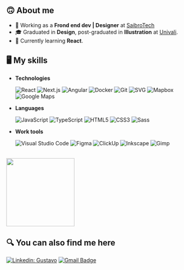 <h2>🙃 About me</h2>

- 💼 Working as a **Frond end dev | Designer** at <a href="https://www.saibro.tech/">SaibroTech</a>
- 🎓 Graduated in **Design**, post-graduated in **Illustration** at <a href="https://www.univali.br/">Univali</a>.
- 🌱 Currently learning **React**.

<h2>🖥 My skills</h2>

- **Technologies**

  ![React](https://img.shields.io/badge/-React-333333?style=flat&logo=react&logoColor=61DAFB)
  ![Next.js](https://img.shields.io/badge/-Next.js-333333?style=flat&logo=next.js&logoColor=000000)
  ![Angular](https://img.shields.io/badge/-Angular-333333?style=flat&logo=angular&logoColor=DD0031)
  ![Docker](https://img.shields.io/badge/-Docker-333333?style=flat&logo=docker&logoColor=2496ED)
  ![Git](https://img.shields.io/badge/-Git-333333?style=flat&logo=git&logoColor=F05032)
  ![SVG](https://img.shields.io/badge/-SVG-333333?style=flat&logo=svg&logoColor=FFB13B)
  ![Mapbox](https://img.shields.io/badge/-Mapbox-333333?style=flat&logo=mapbox&logoColor=000000)
  ![Google Maps](https://img.shields.io/badge/-Google&nbsp;Maps-333333?style=flat&logo=googlemaps&logoColor=4285F4)

- **Languages**

  ![JavaScript](https://img.shields.io/badge/-JavaScript-333333?style=flat&logo=javascript&logoColor=F7DF1E)
  ![TypeScript](https://img.shields.io/badge/-TypeScript-333333?style=flat&logo=typescript&logoColor=3178C6)
  ![HTML5](https://img.shields.io/badge/-HTML5-333333?style=flat&logo=HTML5&logoColor=E34F26)
  ![CSS3](https://img.shields.io/badge/-CSS3-333333?style=flat&logo=CSS3&logoColor=1572B6)
  ![Sass](https://img.shields.io/badge/-Sass-333333?style=flat&logo=sass&logoColor=CC6699)

- **Work tools**

  ![Visual Studio Code](https://img.shields.io/badge/-Visual%20Studio%20Code-333333?style=flat&logo=visual-studio-code&logoColor=007ACC)
  ![Figma](https://img.shields.io/badge/-Figma-333333?style=flat&logo=figma&logoColor=F24E1E)
  ![ClickUp](https://img.shields.io/badge/-ClickUp-333333?style=flat&logo=clickup&logoColor=7B68EE)
  ![Inkscape](https://img.shields.io/badge/-Inkscape-333333?style=flat&logo=inkscape&logoColor=000000)
  ![Gimp](https://img.shields.io/badge/-Gimp-333333?style=flat&logo=gimp&logoColor=5C5543)

<br/>

<a href="https://github.com/gutivalente">
  <img height="180em" src="https://github-readme-stats.vercel.app/api?username=gutivalente&theme=gruvbox&show_icons=true" />
</a>

<br/>

<h2>🔍 You can also find me here</h2> 

[![Linkedin: Gustavo](https://img.shields.io/badge/-gutivalente-0A66C2?style=flat&logo=Linkedin&logoColor=white&link=https://www.linkedin.com/in/gutivalente/)](https://www.linkedin.com/in/gutivalente/)
[![Gmail Badge](https://img.shields.io/badge/-gutivalente@gmail.com-EA4335?style=flat&logo=Gmail&logoColor=white&link=mailto:gutivalente@gmail.com)](mailto:gutivalente@gmail.com)
